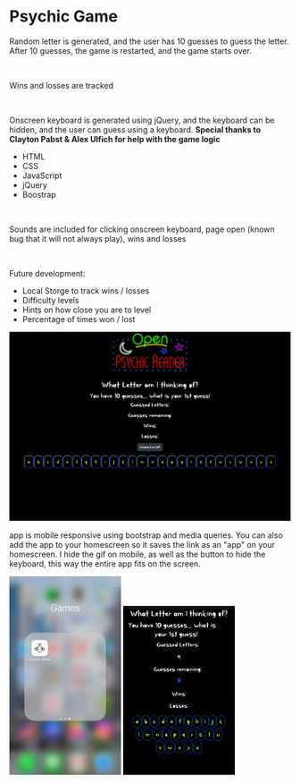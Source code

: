 <h1>Psychic Game</h1>

<p>Random letter is generated, and the user has 10 guesses to guess the letter. After 10 guesses, the game is restarted, and the game starts over.</p>

<br>

<p>Wins and losses are tracked</p>

<br>

<p>Onscreen keyboard is generated using jQuery, and the keyboard can be hidden, and the user can guess using a keyboard. <b>Special thanks to Clayton Pabst & Alex Ulfich for help with the game logic</b></p>

<ul>
<li>HTML</li>
<li>CSS</li>
<li>JavaScript</li>
<li>jQuery</li>
<li>Boostrap</li>
</ul>

<br>

<p>Sounds are included for clicking onscreen keyboard, page open (known bug that it will not always play), wins and losses</p>

<br>

<p>Future development:</p>

<ul>
<li>Local Storge to track wins / losses</li>
<li>Difficulty levels</li>
<li>Hints on how close you are to level</li>
<li>Percentage of times won / lost</li>
</ul>

<img src="/assets/images/psy.gif">
<p>app is mobile responsive using bootstrap and media queries. You can also add the app to your homescreen so it saves the link as an "app" on your homescreen. I hide the gif on mobile, as well as the button to hide the keyboard, this way the entire app fits on the screen.</p>

<p float='left'>
<img src="/assets/images/mobile3.png" width="200"> 
<img src="/assets/images/mobile1.jpg" width="200">
</p>